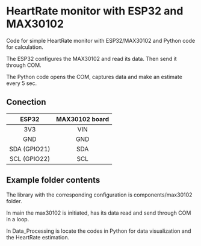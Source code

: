 # HeartRate monitor with ESP32 and MAX30102

Code for simple HeartRate monitor with ESP32/MAX30102 and Python code for calculation.

The ESP32 configures the MAX30102 and read its data. Then send it through COM.

The Python code opens the COM, captures data and make an estimate every 5 sec.


## Conection

ESP32 | MAX30102 board
:------------: | :-------------:
3V3|VIN
GND|GND
SDA (GPIO21)|SDA
SCL (GPIO22)|SCL

## Example folder contents

The library with the corresponding configuration is components/max30102 folder.

In main the max30102 is initiated, has its data read and send through COM in a loop.

In Data_Processing is locate the codes in Python for data visualization and the HeartRate estimation.

